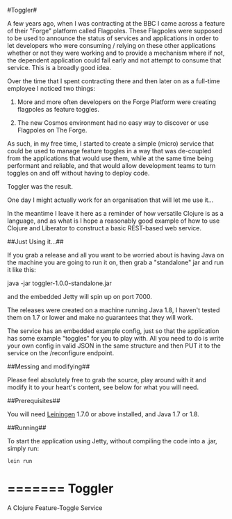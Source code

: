 #Toggler#

A few years ago, when I was contracting at the BBC I came across a feature of their
"Forge" platform called Flagpoles.  These Flagpoles were supposed to be used to
announce the status of services and applications in order to let developers who were
consuming / relying on these other applications whether or not they were working and
to provide a mechanism where if not, the dependent application could fail early and
not attempt to consume that service.  This is a broadly good idea.

Over the time that I spent contracting there and then later on as a full-time employee
I noticed two things:

1. More and more often developers on the Forge Platform were creating flagpoles as feature toggles.

2. The new Cosmos environment had no easy way to discover or use Flagpoles on The Forge.

As such, in my free time, I started to create a simple (micro) service that could be used to
manage feature toggles in a way that was de-coupled from the applications that would
use them, while at the same time being performant and reliable, and that would allow
development teams to turn toggles on and off without having to deploy code.

Toggler was the result.

One day I might actually work for an organisation that will let me use it...

In the meantime I leave it here as a reminder of how versatile Clojure is as a language,
and as what is I hope a reasonably good example of how to use Clojure and Liberator to
construct a basic REST-based web service.

##Just Using it...##

If you grab a release and all you want to be worried about is having Java on the machine
you are going to run it on, then grab a "standalone" jar and run it like this:

java -jar toggler-1.0.0-standalone.jar

and the embedded Jetty will spin up on port 7000.

The releases were created on a machine running Java 1.8, I haven't tested them on 1.7 or
lower and make no guarantees that they will work.

The service has an embedded example config, just so that the application has some example
"toggles" for you to play with.  All you need to do is write your own config in valid
JSON in the same structure and then PUT it to the service on the /reconfigure endpoint.

##Messing and modifying##

Please feel absolutely free to grab the source, play around with it and modify it to your
heart's content, see below for what you will need.

##Prerequisites##

You will need [Leiningen][1] 1.7.0 or above installed, and Java 1.7 or 1.8.

[1]: https://github.com/technomancy/leiningen

##Running##

To start the application using Jetty, without compiling the code into a .jar, simply run:

    lein run

=======
Toggler
=======

A Clojure Feature-Toggle Service
